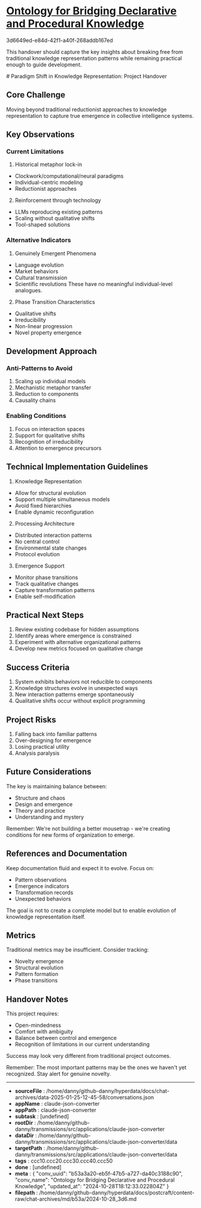 # [Ontology for Bridging Declarative and Procedural Knowledge](https://claude.ai/chat/b53a3a20-eb5f-47b5-a727-da40c3188c90)

3d6649ed-e84d-42f1-a40f-268addb167ed

 <antThinking>This handover should capture the key insights about breaking free from traditional knowledge representation patterns while remaining practical enough to guide development.</antThinking>

<antArtifact identifier="paradigm-shift-handover" type="text/markdown" title="Breaking Free from Traditional Knowledge Representation Patterns">
# Paradigm Shift in Knowledge Representation: Project Handover

## Core Challenge
Moving beyond traditional reductionist approaches to knowledge representation to capture true emergence in collective intelligence systems.

## Key Observations

### Current Limitations
1. Historical metaphor lock-in
- Clockwork/computational/neural paradigms
- Individual-centric modeling
- Reductionist approaches

2. Reinforcement through technology
- LLMs reproducing existing patterns
- Scaling without qualitative shifts
- Tool-shaped solutions

### Alternative Indicators

1. Genuinely Emergent Phenomena
- Language evolution
- Market behaviors
- Cultural transmission
- Scientific revolutions
These have no meaningful individual-level analogues.

2. Phase Transition Characteristics
- Qualitative shifts
- Irreducibility
- Non-linear progression
- Novel property emergence

## Development Approach

### Anti-Patterns to Avoid
1. Scaling up individual models
2. Mechanistic metaphor transfer
3. Reduction to components
4. Causality chains

### Enabling Conditions
1. Focus on interaction spaces
2. Support for qualitative shifts
3. Recognition of irreducibility
4. Attention to emergence precursors

## Technical Implementation Guidelines

1. Knowledge Representation
- Allow for structural evolution
- Support multiple simultaneous models
- Avoid fixed hierarchies
- Enable dynamic reconfiguration

2. Processing Architecture
- Distributed interaction patterns
- No central control
- Environmental state changes
- Protocol evolution

3. Emergence Support
- Monitor phase transitions
- Track qualitative changes
- Capture transformation patterns
- Enable self-modification

## Practical Next Steps

1. Review existing codebase for hidden assumptions
2. Identify areas where emergence is constrained
3. Experiment with alternative organizational patterns
4. Develop new metrics focused on qualitative change

## Success Criteria

1. System exhibits behaviors not reducible to components
2. Knowledge structures evolve in unexpected ways
3. New interaction patterns emerge spontaneously
4. Qualitative shifts occur without explicit programming

## Project Risks

1. Falling back into familiar patterns
2. Over-designing for emergence
3. Losing practical utility
4. Analysis paralysis

## Future Considerations

The key is maintaining balance between:
- Structure and chaos
- Design and emergence
- Theory and practice
- Understanding and mystery

Remember: We're not building a better mousetrap - we're creating conditions for new forms of organization to emerge.

## References and Documentation

Keep documentation fluid and expect it to evolve. Focus on:
- Pattern observations
- Emergence indicators
- Transformation records
- Unexpected behaviors

The goal is not to create a complete model but to enable evolution of knowledge representation itself.

## Metrics

Traditional metrics may be insufficient. Consider tracking:
- Novelty emergence
- Structural evolution
- Pattern formation
- Phase transitions

## Handover Notes

This project requires:
- Open-mindedness
- Comfort with ambiguity
- Balance between control and emergence
- Recognition of limitations in our current understanding

Success may look very different from traditional project outcomes.
</antArtifact>

Remember: The most important patterns may be the ones we haven't yet recognized. Stay alert for genuine novelty.

---

* **sourceFile** : /home/danny/github-danny/hyperdata/docs/chat-archives/data-2025-01-25-12-45-58/conversations.json
* **appName** : claude-json-converter
* **appPath** : claude-json-converter
* **subtask** : [undefined]
* **rootDir** : /home/danny/github-danny/transmissions/src/applications/claude-json-converter
* **dataDir** : /home/danny/github-danny/transmissions/src/applications/claude-json-converter/data
* **targetPath** : /home/danny/github-danny/transmissions/src/applications/claude-json-converter/data
* **tags** : ccc10.ccc20.ccc30.ccc40.ccc50
* **done** : [undefined]
* **meta** : {
  "conv_uuid": "b53a3a20-eb5f-47b5-a727-da40c3188c90",
  "conv_name": "Ontology for Bridging Declarative and Procedural Knowledge",
  "updated_at": "2024-10-28T18:12:33.022804Z"
}
* **filepath** : /home/danny/github-danny/hyperdata/docs/postcraft/content-raw/chat-archives/md/b53a/2024-10-28_3d6.md